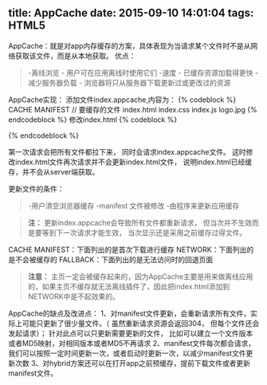 title: AppCache
date: 2015-09-10 14:01:04
tags: HTML5
---
AppCache：就是对app内存缓存的方案，具体表现为当请求某个文件时不是从网络获取该文件，而是从本地获取。
优点：
>-离线浏览 - 用户可在应用离线时使用它们
>-速度 - 已缓存资源加载得更快
>-减少服务器负载 - 浏览器将只从服务器下载更新过或更改过的资源

AppCache实现：
添加文件index.appcache,内容为：
{% codeblock %}
CACHE MANIFEST
// 要缓存的文件
index.html
index.css
index.js
logo.jpg
{% endcodeblock %}
修改index.html
{% codeblock %}
<html manifest="index.appcache">
{% endcodeblock %}

第一次请求会把所有文件都拉下来， 同时会请求index.appcache文件。
这时修改index.html文件再次请求并不会更新index.html文件， 说明index.html已经缓存，并不会从server端获取。

更新文件的条件：
>-用户清空浏览器缓存
>-manifest 文件被修改
>-由程序来更新应用缓存

>**注：** 更新index.appcache会导致所有文件都重新请求， 但当次并不生效而是要等到下一次请求才能生效， 当次显示还是采用之前缓存过得文件。

CACHE MANIFEST：下面列出的是首次下载进行缓存
NETWORK：下面列出的是不会被缓存的
FALLBACK：下面列出的是无法访问时的回退页面

>**注意：** 主页一定会被缓存起来的，因为AppCache主要是用来做离线应用的，如果主页不缓存就无法离线插件了，因此把index.html添加到NETWORK中是不起效果的。

AppCache的缺点及改进点：
1、对manifest文件更新，会重新请求所有文件，实际上可能只更新了很少量文件。（ 虽然重新请求资源会返回304， 但每个文件还会发起请求）；
针对此点可以只更新需要更新的文件， 比如可以建立一个文件版本或者MD5映射，对相同版本或者MD5不再请求
2、manifest文件每次都会请求，我们可以按照一定时间更新一次，或者启动时更新一次，以减少manifest文件更新次数
3、对hybrid方案还可以在打开app之前预缓存，提前下载文件或者更新manifest文件。